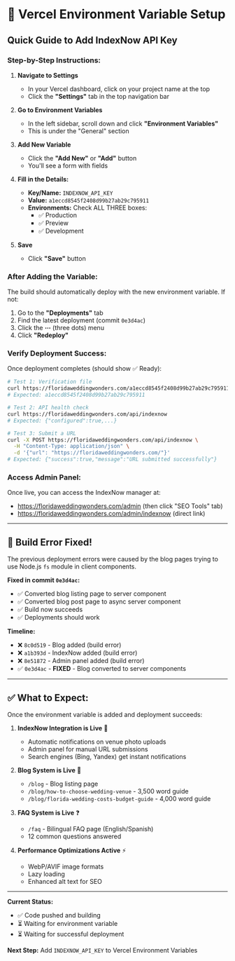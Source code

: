 # 🔧 Vercel Environment Variable Setup

## Quick Guide to Add IndexNow API Key

### Step-by-Step Instructions:

1. **Navigate to Settings**
   - In your Vercel dashboard, click on your project name at the top
   - Click the **"Settings"** tab in the top navigation bar

2. **Go to Environment Variables**
   - In the left sidebar, scroll down and click **"Environment Variables"**
   - This is under the "General" section

3. **Add New Variable**
   - Click the **"Add New"** or **"Add"** button
   - You'll see a form with fields

4. **Fill in the Details:**
   - **Key/Name:** `INDEXNOW_API_KEY`
   - **Value:** `a1eccd8545f2408d99b27ab29c795911`
   - **Environments:** Check ALL THREE boxes:
     - ✅ Production
     - ✅ Preview
     - ✅ Development

5. **Save**
   - Click **"Save"** button

### After Adding the Variable:

The build should automatically deploy with the new environment variable. If not:

1. Go to the **"Deployments"** tab
2. Find the latest deployment (commit `0e3d4ac`)
3. Click the **⋯** (three dots) menu
4. Click **"Redeploy"**

### Verify Deployment Success:

Once deployment completes (should show ✅ Ready):

```bash
# Test 1: Verification file
curl https://floridaweddingwonders.com/a1eccd8545f2408d99b27ab29c795911.txt
# Expected: a1eccd8545f2408d99b27ab29c795911

# Test 2: API health check
curl https://floridaweddingwonders.com/api/indexnow
# Expected: {"configured":true,...}

# Test 3: Submit a URL
curl -X POST https://floridaweddingwonders.com/api/indexnow \
  -H "Content-Type: application/json" \
  -d '{"url": "https://floridaweddingwonders.com/"}'
# Expected: {"success":true,"message":"URL submitted successfully"}
```

### Access Admin Panel:

Once live, you can access the IndexNow manager at:
- https://floridaweddingwonders.com/admin (then click "SEO Tools" tab)
- https://floridaweddingwonders.com/admin/indexnow (direct link)

---

## 🐛 Build Error Fixed!

The previous deployment errors were caused by the blog pages trying to use Node.js `fs` module in client components.

**Fixed in commit `0e3d4ac`:**
- ✅ Converted blog listing page to server component
- ✅ Converted blog post page to async server component
- ✅ Build now succeeds
- ✅ Deployments should work

**Timeline:**
- ❌ `8c0d519` - Blog added (build error)
- ❌ `a1b393d` - IndexNow added (build error)
- ❌ `8e51872` - Admin panel added (build error)
- ✅ `0e3d4ac` - **FIXED** - Blog converted to server components

---

## ✅ What to Expect:

Once the environment variable is added and deployment succeeds:

1. **IndexNow Integration is Live** 🎉
   - Automatic notifications on venue photo uploads
   - Admin panel for manual URL submissions
   - Search engines (Bing, Yandex) get instant notifications

2. **Blog System is Live** 📝
   - `/blog` - Blog listing page
   - `/blog/how-to-choose-wedding-venue` - 3,500 word guide
   - `/blog/florida-wedding-costs-budget-guide` - 4,000 word guide

3. **FAQ System is Live** ❓
   - `/faq` - Bilingual FAQ page (English/Spanish)
   - 12 common questions answered

4. **Performance Optimizations Active** ⚡
   - WebP/AVIF image formats
   - Lazy loading
   - Enhanced alt text for SEO

---

**Current Status:**
- ✅ Code pushed and building
- ⏳ Waiting for environment variable
- ⏳ Waiting for successful deployment

**Next Step:** Add `INDEXNOW_API_KEY` to Vercel Environment Variables
